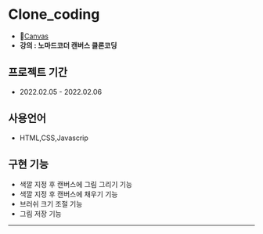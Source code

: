 # Clone_coding

* 💨[Canvas](https://mingnana.github.io/Clone/clone/canvas/index.html) 
* **강의 : 노마드코더 캔버스 클론코딩**

**프로젝트 기간**
-
 * 2022.02.05 - 2022.02.06

**사용언어**
-
 * HTML,CSS,Javascrip 

**구현 기능**
-
* 색깔 지정 후 캔버스에 그림 그리기 기능
* 색깔 지정 후 캔버스에 채우기 기능
* 브러쉬 크기 조절 기능
* 그림 저장 기능
***
